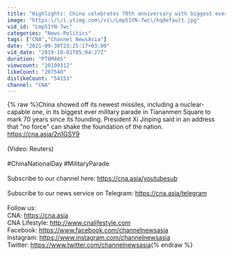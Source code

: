 ```yaml
---
title: "Highlights: China celebrates 70th anniversary with biggest ever military parade"
image: "https:\/\/i.ytimg.com\/vi\/Lmp51YN-7wc\/hqdefault.jpg"
vid_id: "Lmp51YN-7wc"
categories: "News-Politics"
tags: ["CNA","Channel NewsAsia"]
date: "2021-09-30T23:25:17+03:00"
vid_date: "2019-10-01T05:04:27Z"
duration: "PT8M40S"
viewcount: "20109312"
likeCount: "207540"
dislikeCount: "54153"
channel: "CNA"
---
```

{% raw %}China showed off its newest missiles, including a nuclear-capable one, in its biggest ever military parade in Tiananmen Square to mark 70 years since its founding. President Xi Jinping said in an address that &quot;no force&quot; can shake the foundation of the nation. <a rel="nofollow" target="blank" href="https://cna.asia/2n1GSY9">https://cna.asia/2n1GSY9</a><br /><br />(Video: Reuters)<br /><br />#ChinaNationalDay #MilitaryParade<br /><br />Subscribe to our channel here: <a rel="nofollow" target="blank" href="https://cna.asia/youtubesub">https://cna.asia/youtubesub</a> <br /><br />Subscribe to our news service on Telegram: <a rel="nofollow" target="blank" href="https://cna.asia/telegram">https://cna.asia/telegram</a><br /><br />Follow us:<br />CNA: <a rel="nofollow" target="blank" href="https://cna.asia">https://cna.asia</a><br />CNA Lifestyle: <a rel="nofollow" target="blank" href="http://www.cnalifestyle.com">http://www.cnalifestyle.com</a> <br />Facebook: <a rel="nofollow" target="blank" href="https://www.facebook.com/channelnewsasia">https://www.facebook.com/channelnewsasia</a><br />Instagram: <a rel="nofollow" target="blank" href="https://www.instagram.com/channelnewsasia">https://www.instagram.com/channelnewsasia</a><br />Twitter: <a rel="nofollow" target="blank" href="https://www.twitter.com/channelnewsasia">https://www.twitter.com/channelnewsasia</a>{% endraw %}
